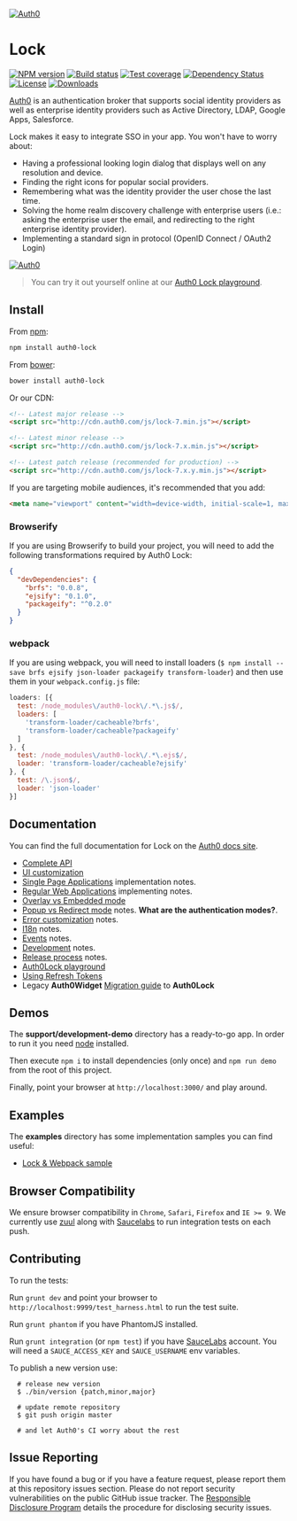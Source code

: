 [![Auth0](https://cldup.com/yYelLVuXby.jpg)](http://auth0.com)

# Lock
[![NPM version][npm-image]][npm-url]
[![Build status][strider-image]][strider-url]
[![Test coverage][coveralls-image]][coveralls-url]
[![Dependency Status][david-image]][david-url]
[![License][license-image]][license-url]
[![Downloads][downloads-image]][downloads-url]

[Auth0](https://auth0.com) is an authentication broker that supports social identity providers as well as enterprise identity providers such as Active Directory, LDAP, Google Apps, Salesforce.

Lock makes it easy to integrate SSO in your app. You won't have to worry about:

* Having a professional looking login dialog that displays well on any resolution and device.
* Finding the right icons for popular social providers.
* Remembering what was the identity provider the user chose the last time.
* Solving the home realm discovery challenge with enterprise users (i.e.: asking the enterprise user the email, and redirecting to the right enterprise identity provider).
* Implementing a standard sign in protocol (OpenID Connect / OAuth2 Login)

[![Auth0](https://i.cloudup.com/6opoEX_Z9z.png)](http://auth0.com)

> You can try it out yourself online at our [Auth0 Lock playground][playground-url].

## Install

From [npm](https://npmjs.org):

```sh
npm install auth0-lock
```

From [bower](http://bower.io):

```sh
bower install auth0-lock
```

Or our CDN:

```html
<!-- Latest major release -->
<script src="http://cdn.auth0.com/js/lock-7.min.js"></script>

<!-- Latest minor release -->
<script src="http://cdn.auth0.com/js/lock-7.x.min.js"></script>

<!-- Latest patch release (recommended for production) -->
<script src="http://cdn.auth0.com/js/lock-7.x.y.min.js"></script>
```

If you are targeting mobile audiences, it's recommended that you add:

```html
<meta name="viewport" content="width=device-width, initial-scale=1, maximum-scale=1, user-scalable=0"/>
```

### Browserify

If you are using Browserify to build your project, you will need to add the following transformations required by Auth0 Lock:

``` json
{
  "devDependencies": {
    "brfs": "0.0.8",
    "ejsify": "0.1.0",
    "packageify": "^0.2.0"
  }
}
```

### webpack

If you are using webpack, you will need to install loaders (`$ npm install --save brfs ejsify json-loader packageify transform-loader`) and then use them in your `webpack.config.js` file:

```js
loaders: [{
  test: /node_modules\/auth0-lock\/.*\.js$/,
  loaders: [
    'transform-loader/cacheable?brfs',
    'transform-loader/cacheable?packageify'
  ]
}, {
  test: /node_modules\/auth0-lock\/.*\.ejs$/,
  loader: 'transform-loader/cacheable?ejsify'
}, {
  test: /\.json$/,
  loader: 'json-loader'
}]
```

## Documentation
You can find the full documentation for Lock on the [Auth0 docs site](https://auth0.com/docs/libraries/lock).

* [Complete API][lock-customization]
* [UI customization][ui-customization]
* [Single Page Applications][spa-notes] implementation notes.
* [Regular Web Applications][webapps-notes] implementing notes.
* [Overlay vs Embedded mode][display-modes]
* [Popup vs Redirect mode][authentication-modes] notes. **What are the authentication modes?**.
* [Error customization][error-customization] notes.
* [I18n][i18n-notes] notes.
* [Events][events-notes] notes.
* [Development][development-notes] notes.
* [Release process][release-process] notes.
* [Auth0Lock playground][playground-url]
* [Using Refresh Tokens][using-refresh-tokens]
* Legacy **Auth0Widget** [Migration guide][migration-guide] to **Auth0Lock**


## Demos

The **support/development-demo** directory has a ready-to-go app. In order to run it you need [node](http://nodejs.org/) installed.

Then execute `npm i` to install dependencies (only once) and `npm run demo` from the root of this project.

Finally, point your browser at `http://localhost:3000/` and play around.


## Examples

The **examples** directory has some implementation samples you can find useful:

- [Lock & Webpack sample](https://github.com/auth0/lock/tree/master/examples/webpack)


## Browser Compatibility

We ensure browser compatibility in `Chrome`, `Safari`, `Firefox` and `IE >= 9`. We currently use [zuul](https://github.com/defunctzombie/zuul) along with [Saucelabs](https://saucelabs.com) to run integration tests on each push.

## Contributing

To run the tests:

Run `grunt dev` and point your browser to `http://localhost:9999/test_harness.html` to run the test suite.

Run `grunt phantom` if you have PhantomJS installed.

Run `grunt integration` (or `npm test`) if you have [SauceLabs][sauce-url] account. You will need a `SAUCE_ACCESS_KEY` and `SAUCE_USERNAME` env variables.

[sauce-url]: http://saucelabs.com

To publish a new version use:

```
  # release new version
  $ ./bin/version {patch,minor,major}

  # update remote repository
  $ git push origin master

  # and let Auth0's CI worry about the rest
```

## Issue Reporting

If you have found a bug or if you have a feature request, please report them at this repository issues section. Please do not report security vulnerabilities on the public GitHub issue tracker. The [Responsible Disclosure Program](https://auth0.com/whitehat) details the procedure for disclosing security issues.

<!-- Vaaaaarrsss -->

[download1]: https://raw.github.com/auth0/lock/master/build/auth0-lock.js
[download2]: https://raw.github.com/auth0/lock/master/build/auth0-lock.min.js

[npm-image]: https://img.shields.io/npm/v/auth0-lock.svg?style=flat-square
[npm-url]: https://npmjs.org/package/auth0-lock
[strider-image]: https://ci.auth0.com/auth0/lock/badge
[strider-url]: https://ci.auth0.com/auth0/lock
[coveralls-image]: https://img.shields.io/coveralls/auth0/lock.svg?style=flat-square
[coveralls-url]: https://coveralls.io/r/auth0/lock?branch=master
[david-image]: http://img.shields.io/david/auth0/lock.svg?style=flat-square
[david-url]: https://david-dm.org/auth0/lock
[license-image]: http://img.shields.io/npm/l/auth0-lock.svg?style=flat-square
[license-url]: LICENSE
[downloads-image]: http://img.shields.io/npm/dm/auth0-lock.svg?style=flat-square
[downloads-url]: https://npmjs.org/package/auth0-lock

[lock-initialization]: https://auth0.com/docs/libraries/lock/initialization
[lock-customization]: https://auth0.com/docs/libraries/lock/customization
[application-types]: https://auth0.com/docs/libraries/lock/types-of-applications
[display-modes]: https://auth0.com/docs/libraries/lock/display-modes
[spa-notes]: https://auth0.com/docs/libraries/lock/types-of-applications#single-page-app
[webapps-notes]: https://auth0.com/docs/libraries/lock/types-of-applications#regular-webapp
[authentication-modes]: https://auth0.com/docs/libraries/lock/authentication-modes
[popup-mode]: https://auth0.com/docs/libraries/lock/authentication-modes#popup-mode
[redirect-mode]: https://auth0.com/docs/libraries/lock/authentication-modes#redirect-mode
[ui-customization]: https://auth0.com/docs/libraries/lock/ui-customization
[error-customization]: https://auth0.com/docs/libraries/lock/customizing-error-messages
[i18n-notes]: https://auth0.com/docs/libraries/lock/i18n
[events-notes]: https://auth0.com/docs/libraries/lock/events
[development-notes]: https://github.com/auth0/lock/wiki/Development-notes
[release-process]: https://github.com/auth0/lock/wiki/Release-process
[playground-url]: http://auth0.github.com/playground
[migration-guide]: https://auth0.com/docs/libraries/lock/migration-guide
[using-refresh-tokens]: https://auth0.com/docs/libraries/lock/using-refresh-tokens
